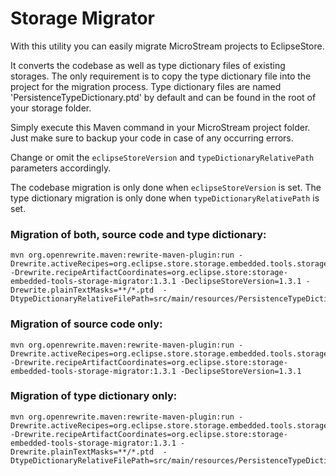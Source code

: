 # Storage Migrator

With this utility you can easily migrate MicroStream projects to EclipseStore.

It converts the codebase as well as type dictionary files of existing storages.
The only requirement is to copy the type dictionary file into the project for the migration process.
Type dictionary files are named 'PersistenceTypeDictionary.ptd' by default and can be found in the root of your storage folder.

Simply execute this Maven command in your MicroStream project folder. Just make sure to backup your code in case of any occurring errors.

Change or omit the `eclipseStoreVersion` and `typeDictionaryRelativePath` parameters accordingly.

The codebase migration is only done when `eclipseStoreVersion` is set.
The type dictionary migration is only done when `typeDictionaryRelativePath` is set.

### Migration of both, source code and type dictionary:

````
mvn org.openrewrite.maven:rewrite-maven-plugin:run -Drewrite.activeRecipes=org.eclipse.store.storage.embedded.tools.storage.migrator.ConvertProject -Drewrite.recipeArtifactCoordinates=org.eclipse.store:storage-embedded-tools-storage-migrator:1.3.1 -DeclipseStoreVersion=1.3.1 -Drewrite.plainTextMasks=**/*.ptd  -DtypeDictionaryRelativeFilePath=src/main/resources/PersistenceTypeDictionary.ptd
````

### Migration of source code only:

````
mvn org.openrewrite.maven:rewrite-maven-plugin:run -Drewrite.activeRecipes=org.eclipse.store.storage.embedded.tools.storage.migrator.ConvertProject -Drewrite.recipeArtifactCoordinates=org.eclipse.store:storage-embedded-tools-storage-migrator:1.3.1 -DeclipseStoreVersion=1.3.1
````

### Migration of type dictionary only:

````
mvn org.openrewrite.maven:rewrite-maven-plugin:run -Drewrite.activeRecipes=org.eclipse.store.storage.embedded.tools.storage.migrator.ConvertProject -Drewrite.recipeArtifactCoordinates=org.eclipse.store:storage-embedded-tools-storage-migrator:1.3.1 -Drewrite.plainTextMasks=**/*.ptd  -DtypeDictionaryRelativeFilePath=src/main/resources/PersistenceTypeDictionary.ptd
````
